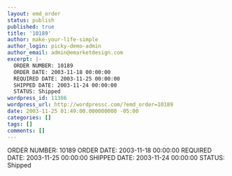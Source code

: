 ```yaml
---
layout: emd_order
status: publish
published: true
title: '10189'
author: make-your-life-simple
author_login: picky-demo-admin
author_email: admin@emarketdesign.com
excerpt: |-
  ORDER NUMBER: 10189
  ORDER DATE: 2003-11-18 00:00:00
  REQUIRED DATE: 2003-11-25 00:00:00
  SHIPPED DATE: 2003-11-24 00:00:00
  STATUS: Shipped
wordpress_id: 11386
wordpress_url: http://wordpressc.com/?emd_order=10189
date: 2003-11-25 01:49:00.000000000 -05:00
categories: []
tags: []
comments: []
---
```

ORDER NUMBER: 10189
ORDER DATE: 2003-11-18 00:00:00
REQUIRED DATE: 2003-11-25 00:00:00
SHIPPED DATE: 2003-11-24 00:00:00
STATUS: Shipped
